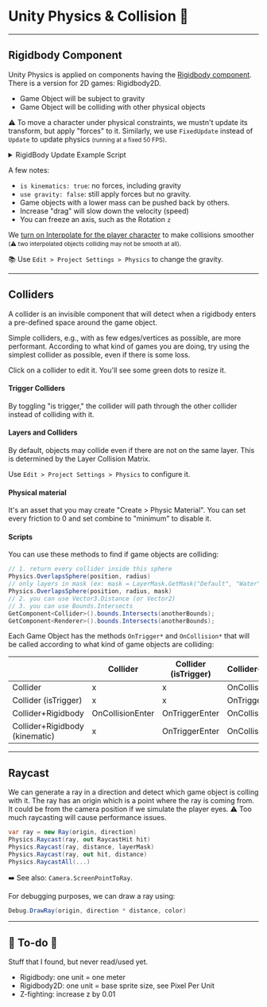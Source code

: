 # Unity Physics & Collision 🧊

<hr class="sep-both">

## Rigidbody Component

<div class="row row-cols-lg-2"><div>

Unity Physics is applied on components having the [Rigidbody component](https://docs.unity3d.com/ScriptReference/Rigidbody.html). There is a version for 2D games: Rigidbody2D.

* Game Object will be subject to gravity
* Game Object will be colliding with other physical objects

⚠️ To move a character under physical constraints, we mustn't update its transform, but apply "forces" to it. Similarly, we use `FixedUpdate` instead of `Update` to update physics <small>(running at a fixed 50 FPS)</small>.

<details class="details-n">
<summary>RigidBody Update Example Script</summary>


```cs
using UnityEngine;

[RequireComponent(typeof(Rigidbody))] // or Rigidbody2D
public class RigidBodyExample : MonoBehaviour
{
    [SerializeField] private float speed = 5f;
    private Rigidbody _rb;
    private float _horizontalInput;
    private float _verticalInput;

    private void Start()
    {
        _rb = GetComponent<Rigidbody>();
    }

    private void Update()
    {
        // Save input for use in Fixed Update
        _horizontalInput = Input.GetAxis("Horizontal");
    }

    private void FixedUpdate()
    {
        // Use attributes to calculate positions/velocity/...
        // Example of methods:
        _rb.AddForce(Vector3.left); // move to the left
        _rb.AddForce(Vector3.left * speed);
        _rb.AddForce(Vector3.left * speed, ForceMode.A_MODE_HERE);
        _rb.MovePosition(position);
        _rb.AddExplosionForce(power, explosionPos, radius, 3.0F);
    }
}
```
</details>
</div><div>

A few notes:

* `is kinematics: true`: no forces, including gravity
* `use gravity: false`: still apply forces but no gravity.
* Game objects with a lower mass can be pushed back by others.
* Increase "drag" will slow down the velocity (speed)
* You can freeze an axis, such as the Rotation `z`

We [turn on Interpolate for the player character](https://docs.unity3d.com/ScriptReference/Rigidbody-interpolation.html) to make collisions smoother <small>(⚠️ two interpolated objects colliding may not be smooth at all)</small>.

📚 Use `Edit > Project Settings > Physics` to change the gravity.
</div></div>

<hr class="sep-both">

## Colliders

<div class="row row-cols-lg-2"><div>

A collider is an invisible component that will detect when a rigidbody enters a pre-defined space around the game object.

Simple colliders, e.g., with as few edges/vertices as possible, are more performant. According to what kind of games you are doing, try using the simplest collider as possible, even if there is some loss.

Click on a collider to edit it. You'll see some green dots to resize it.

#### Trigger Colliders

By toggling "is trigger," the collider will path through the other collider instead of colliding with it.

#### Layers and Colliders

By default, objects may collide even if there are not on the same layer. This is determined by the Layer Collision Matrix.

Use `Edit > Project Settings > Physics` to configure it.
</div><div>

#### Physical material

It's an asset that you may create "Create > Physic Material". You can set every friction to 0 and set combine to "minimum" to disable it.

#### Scripts

You can use these methods to find if game objects are colliding:

```cs
// 1. return every collider inside this sphere
Physics.OverlapsSphere(position, radius)
// only layers in mask (ex: mask = LayerMask.GetMask("Default", "Water"))
Physics.OverlapsSphere(position, radius, mask)
// 2. you can use Vector3.Distance (or Vector2)
// 3. you can use Bounds.Intersects
GetComponent<Collider>().bounds.Intersects(anotherBounds);
GetComponent<Renderer>().bounds.Intersects(anotherBounds);
```

Each Game Object has the methods `OnTrigger*` and `OnCollision*` that will be called according to what kind of game objects are colliding:
</div></div>

| | Collider | Collider (isTrigger) | Collider+Rigidbody | Collider+Rigidbody (kinematic) |
| --- | --- | --- | --- | --- |
| Collider | x | x | OnCollisionEnter | x |
| Collider (isTrigger) | x  | x | OnTriggerEnter | OnTriggerEnter |
| Collider+Rigidbody | OnCollisionEnter | OnTriggerEnter | OnCollisionEnter | OnCollisionEnter |
| Collider+Rigidbody (kinematic) | x | OnTriggerEnter | OnCollisionEnter | x |

<hr class="sep-both">

## Raycast

<div class="row row-cols-lg-2"><div>

We can generate a ray in a direction and detect which game object is colling with it. The ray has an origin which is a point where the ray is coming from. It could be from the camera position if we simulate the player eyes. ⚠️ Too much raycasting will cause performance issues.

```cs
var ray = new Ray(origin, direction)
Physics.Raycast(ray, out RaycastHit hit)
Physics.Raycast(ray, distance, layerMask)
Physics.Raycast(ray, out hit, distance)
Physics.RaycastAll(...)
```

➡️ See also: `Camera.ScreenPointToRay`.
</div><div>

For debugging purposes, we can draw a ray using:

```cs
Debug.DrawRay(origin, direction * distance, color)
```
</div></div>

<hr class="sep-both">

## 👻 To-do 👻

Stuff that I found, but never read/used yet.

<div class="row row-cols-lg-2"><div>

* Rigidbody: one unit = one meter
* Rigidbody2D: one unit = base sprite size, see Pixel Per Unit
* Z-fighting: increase z by 0.01
</div><div>
</div></div>